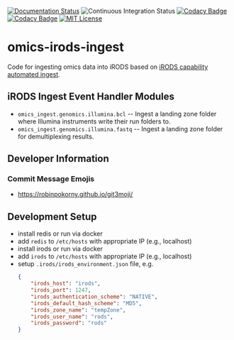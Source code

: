 [![Documentation Status](https://readthedocs.org/projects/cubi-omics-data-access/badge/?version=latest)](https://cubi-omics-data-access.readthedocs.io/en/latest/?badge=latest)
![Continuous Integration Status](https://github.com/bihealth/cubi-omics-data-access/workflows/CI/badge.svg)
[![Codacy Badge](https://app.codacy.com/project/badge/Coverage/2eaafb57fbb74a46b918e9f58142c880)](https://www.codacy.com?utm_source=github.com&utm_medium=referral&utm_content=bihealth/cubi-omics-data-access&utm_campaign=Badge_Coverage)
[![Codacy Badge](https://app.codacy.com/project/badge/Grade/2eaafb57fbb74a46b918e9f58142c880)](https://www.codacy.com?utm_source=github.com&amp;utm_medium=referral&amp;utm_content=bihealth/cubi-omics-data-access&amp;utm_campaign=Badge_Grade)
[![MIT License](https://img.shields.io/badge/License-MIT-green.svg)](https://opensource.org/licenses/MIT)

# omics-irods-ingest

Code for ingesting omics data into iRODS based on [iRODS capability automated ingest](https://github.com/irods/irods_capability_automated_ingest).

## iRODS Ingest Event Handler Modules

- `omics_ingest.genomics.illumina.bcl` --
  Ingest a landing zone folder where Illumina instruments write their run folders to.
- `omics_ingest.genomics.illumina.fastq` --
  Ingest a landing zone folder for demultiplexing results.

## Developer Information

### Commit Message Emojis

- https://robinpokorny.github.io/git3moji/

## Development Setup

- install redis or run via docker
- add `redis` to `/etc/hosts` with appropriate IP (e.g., localhost)
- install irods or run via docker
- add `irods` to `/etc/hosts` with appropriate IP (e.g., localhost)
- setup `.irods/irods_environment.json` file, e.g.
    ```json
    {
        "irods_host": "irods",
        "irods_port": 1247,
        "irods_authentication_scheme": "NATIVE",
        "irods_default_hash_scheme": "MD5",
        "irods_zone_name": "tempZone",
        "irods_user_name": "rods",
        "irods_password": "rods"
    }
    ```
